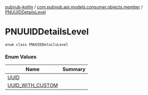 [pubnub-kotlin](../../index.md) / [com.pubnub.api.models.consumer.objects.member](../index.md) / [PNUUIDDetailsLevel](./index.md)

# PNUUIDDetailsLevel

`enum class PNUUIDDetailsLevel`

### Enum Values

| Name | Summary |
|---|---|
| [UUID](-u-u-i-d.md) |  |
| [UUID_WITH_CUSTOM](-u-u-i-d_-w-i-t-h_-c-u-s-t-o-m.md) |  |

